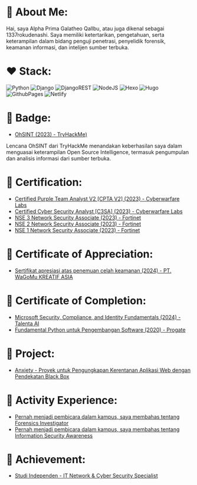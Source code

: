 # 🧠 About Me:
Hai, saya Alpha Prima Galatheo Qallbu, atau juga dikenal sebagai 1337rokudenashi. Saya memiliki ketertarikan, pengetahuan, serta keterampilan dalam bidang penguji penetrasi, penyelidik forensik, keamanan informasi, dan intelijen sumber terbuka. 

# ❤️ Stack:
![Python](https://img.shields.io/badge/python-3670A0?style=for-the-badge&logo=python&logoColor=ffdd54) ![Django](https://img.shields.io/badge/django-%23092E20.svg?style=for-the-badge&logo=django&logoColor=white) ![DjangoREST](https://img.shields.io/badge/DJANGO-REST-ff1709?style=for-the-badge&logo=django&logoColor=white&color=ff1709&labelColor=gray) ![NodeJS](https://img.shields.io/badge/node.js-6DA55F?style=for-the-badge&logo=node.js&logoColor=white) ![Hexo](https://img.shields.io/badge/Hexo-%23222222.svg?style=for-the-badge&logo=hexo&logoColor=#0E83CD) ![Hugo](https://img.shields.io/badge/Hugo-%23222222.svg?style=for-the-badge&logo=hugo&logoColor=#FF4088) ![GithubPages](https://img.shields.io/badge/github%20pages-121013?style=for-the-badge&logo=github&logoColor=white) ![Netlify](https://img.shields.io/badge/netlify-%23000000.svg?style=for-the-badge&logo=netlify&logoColor=#00C7B7)

# 🚩 Badge:
- [OhSINT (2023) - TryHackMe)](https://tryhackme.com/1337rokudenashi/badges/ohsint?trk=public_profile_see-credential)

Lencana OhSINT dari TryHackMe menandakan keberhasilan saya dalam menguasai keterampilan Open Source Intelligence, termasuk pengumpulan dan analisis informasi dari sumber terbuka.

# 🚩 Certification:
- [Certified Purple Team Analyst V2 [CPTA V2] (2023) - Cyberwarfare Labs](https://app.kajabi.com/certificates/96a732d2)
- [Certified Cyber Security Analyst [C3SA] (2023) - Cyberwarfare Labs](https://www.credential.net/ec968e08-dae9-4e51-93f7-e57b725977f0)
- [NSE 3 Network Security Associate (2023) - Fortinet](https://training.fortinet.com/mod/customcert/verify_certificate.php?contextid=251441&code=ZxqxDLtRrK&qrcode=1)
- [NSE 2 Network Security Associate (2023) - Fortinet](https://training.fortinet.com/mod/customcert/verify_certificate.php?contextid=251440&code=6sUcCOGlU7&qrcode=1)
- [NSE 1 Network Security Associate (2023) - Fortinet](https://training.fortinet.com/mod/customcert/verify_certificate.php?contextid=251439&code=yBMFqufRvR&qrcode=1)

# 🚩 Certificate of Appreciation:
- [Sertifikat apresiasi atas penemuan celah keamanan (2024) - PT. WaGoMu KREATIF ASIA](https://github.com/alphaprimagalatheoqallbu/sertifikatapresiasi)

# 🚩 Certificate of Completion:
- [Microsoft Security, Compliance, and Identity Fundamentals (2024) - Talenta AI](https://github.com/alphaprimagalatheoqallbu/microsoftsecuritycomplianceandidentityfundamentals)
- [Fundamental Python untuk Pengembangan Software (2020) - Progate](https://progate.com/course_certificate/bd11ce39qkoepo)

# 💼 Project:
- [Anxiety - Proyek untuk Pengungkapan Kerentanan Aplikasi Web dengan Pendekatan Black Box](https://github.com/alphaprimagalatheoqallbu/anxiety)

# 📌 Activity Experience:
- [Pernah menjadi pembicara dalam kampus, saya membahas tentang Forensics Investigator](https://docs.google.com/presentation/d/1oDayEXd6U5TYVxq7clyzdD7o-v_TewrD0FaWK5cJrZc/edit?usp=sharing)
- [Pernah menjadi pembicara dalam kampus, saya membahas tentang Information Security Awareness](https://docs.google.com/presentation/d/14p0r85__rNVIAhoYvFFj4bmkURKfQ5Egu_gLx5kULNs/edit?usp=sharing)

# 🚩 Achievement:
- [Studi Independen - IT Network & Cyber Security Specialist](https://github.com/alphaprimagalatheoqallbu/studiindependen)
